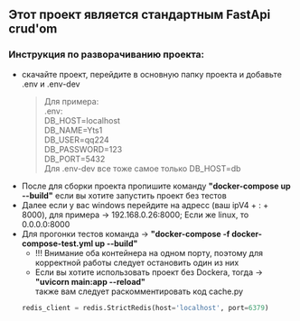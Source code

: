 ## Этот проект является стандартным FastApi crud'om

### Инструкция по разворачиванию проекта:
- скачайте проект, перейдите в основную папку проекта и добавьте .env и .env-dev
  >Для примера:\
  >.env:\
  >DB_HOST=localhost\
  >DB_NAME=Yts1\
  >DB_USER=qq224\
  >DB_PASSWORD=123\
  >DB_PORT=5432\
  >Для .env-dev все тоже самое только DB_HOST=db
- После для сборки проекта пропишите команду **"docker-compose up --build"** если вы хотите запустить проект без тестов
- Далее если у вас windows перейдите на адресс (ваш ipV4 + : + 8000), для примера -> 192.168.0.26:8000; Если же linux, то 0.0.0.0:8000
- Для прогонки тестов команда -> **"docker-compose -f docker-compose-test.yml up --build"**
  - !!! Внимание оба контейнера на одном порту, поэтому для корректной работы следует остановить один из них
  - Если вы хотите использовать проект без Dockera, тогда -> **"uvicorn main:app --reload"**\
  также вам следует раскомментировать код cache.py
  ```python
  redis_client = redis.StrictRedis(host='localhost', port=6379)
  ```
